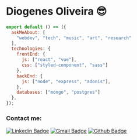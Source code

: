 # Diogenes Oliveira 😎

```js
export default () => ({    
  askMeAbout: [
    "webdev", "tech", "music", "art", "research"
  ],
  technologies: {
    frontEnd: {
      js: ["react", "vue"],
      css: ["styled-component", "sass"]
    },
    backEnd: {      
      js: ["node", "express", "adonis"],
    },    
    databases: ["mongo", "postgres"]
  },  
});
```
### Contact me:


  [![Linkedin Badge](https://img.shields.io/badge/-LinkedIn-blue?style=flat-square&logo=Linkedin&logoColor=white&link=https://www.linkedin.com/in/diogenes-q-s-oliveira/)](https://www.linkedin.com/in/diogenes-q-s-oliveira/)
  [![Gmail Badge](https://img.shields.io/badge/-Gmail-c14438?style=flat-square&logo=Gmail&logoColor=white&link=mailto:diogensgreen@gmail.com )](mailto:diogensgreen@gmail.com/)
  [![Github Badge](https://img.shields.io/badge/-Github-000?style=flat-square&logo=Github&logoColor=white&link=https://github.com/ygcorrea)](https://github.com/diogens)
